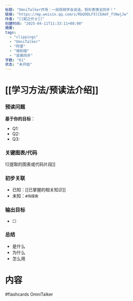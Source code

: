 ```yaml
---
标题: "OmniTalker炸场：一段视频学会说话，唇形表情全同步！"
链接: "https://mp.weixin.qq.com/s/RbQ9DLF5lCEAmY_ftNwjJw"
作者: "[[弑之仟士]]"
创建时间: "2025-04-11T11:33:11+08:00"
摘要:
tags:
  - "clippings"
  - "OmniTalker"
  - "阿里"
  - "端到端"
  - "音画同步"
字数: "61"
状态: "未开始"
---
```

# [[学习方法/预读法介绍]]
### 预读问题  
**基于你的目标**：
- Q1: 
- Q2: 
- Q3:   

### 关键图表/代码  
![[提取的图表或代码片段]]
### 初步关联  
- 已知：[[已掌握的相关知识]]  
- 未知：`#待探索`  

### 输出目标
- [ ] 

### 总结
- 是什么
- 为什么
- 怎么用

# 内容
#flashcards
OmniTalker